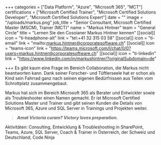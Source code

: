 +++
categories = ["Data Platform", "Azure", "Microsoft 365", "MCT"]
certifications = ["Microsoft Certified Trainer", "Microsoft Certified Solutions Developer", "Microsoft Certified Solutions Expert"]
date = ""
image = "/uploads/markus.png"
job_title = "Senior Consultant, Microsoft Certified Master (MSCM), Trainer (MCT)"
name = "Markus Hintner"
team = "General Circle"
title = "Lernen Sie den Cosoianer Markus Hintner kennen"
[[social]]
icon = "ti-headphone-alt"
link = "tel:+41 32 315 03 58"
[[social]]
icon = "ti-email"
link = "mailto:markus.hintner@corporatesoftware.ch"
[[social]]
icon = "teams-icon"
link = "https://teams.microsoft.com/l/chat/0/0?users=markus.hintner@corporatesoftware.ch"
[[social]]
icon = "ti-linkedin"
link = "https://www.linkedin.com/in/markushintner/?originalSubdomain=de"

+++
Es gibt kaum eine Frage im Bereich Collaboration, die Markus nicht beantworten kann. Dank seiner Forscher- und Tüftlerseele hat er schon als Kind sein Fahrrad ganz nach seinen eigenen Bedürfnissen aus Teilen vom Schrottplatz zusammengebaut.

Markus hat sich im Bereich Microsoft 365 als Berater und Entwickler sowie als Troubleshooter einen Namen gemacht. Er ist Microsoft Certified Solutions Master und Trainer und gibt seinen Kunden die Details von Microsoft 365, Azure und SQL Server in Trainings und Projekten weiter.

> **_Amat Victoria curam? Victory loves preparation._**

Aktivitäten: Consulting, Entwicklung & Troubleshooting in SharePoint, Teams, Azure, SQL Server, Coach & Trainer in Österreich, der Schweiz und Deutschland, Code Ninja